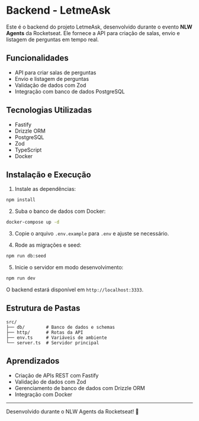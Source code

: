 # Backend - LetmeAsk

Este é o backend do projeto LetmeAsk, desenvolvido durante o evento **NLW Agents** da Rocketseat. Ele fornece a API para criação de salas, envio e listagem de perguntas em tempo real.

## **Funcionalidades**

- API para criar salas de perguntas
- Envio e listagem de perguntas
- Validação de dados com Zod
- Integração com banco de dados PostgreSQL

## **Tecnologias Utilizadas**

- Fastify
- Drizzle ORM
- PostgreSQL
- Zod
- TypeScript
- Docker

## **Instalação e Execução**

1. Instale as dependências:

```bash
npm install
```

2. Suba o banco de dados com Docker:

```bash
docker-compose up -d
```

3. Copie o arquivo `.env.example` para `.env` e ajuste se necessário.

4. Rode as migrações e seed:

```bash
npm run db:seed
```

5. Inicie o servidor em modo desenvolvimento:

```bash
npm run dev
```

O backend estará disponível em `http://localhost:3333`.

## **Estrutura de Pastas**

```
src/
├── db/        # Banco de dados e schemas
├── http/      # Rotas da API
├── env.ts     # Variáveis de ambiente
└── server.ts  # Servidor principal
```



## **Aprendizados**

- Criação de APIs REST com Fastify
- Validação de dados com Zod
- Gerenciamento de banco de dados com Drizzle ORM
- Integração com Docker

---

Desenvolvido durante o NLW Agents da Rocketseat! 🚀
